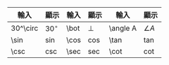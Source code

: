| 輸入       | 顯示         | 輸入   | 顯示     | 輸入       | 顯示         |
| -------- | ---------- | ---- | ------ | -------- | ---------- |
| 30^\circ | $30^\circ$ | \bot | $\bot$ | \angle A | $\angle A$ |
| \sin     | $\sin$     | \cos | $\cos$ | \tan     | $\tan$     |
| \csc     | $\csc$     | \sec | $\sec$ | \cot     | $\cot$     |
